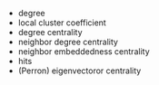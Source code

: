  * degree
 * local cluster coefficient
 * degree centrality
 * neighbor degree centrality
 * neighbor embeddedness centrality 
 * hits
 * (Perron) eigenvectoror centrality 
